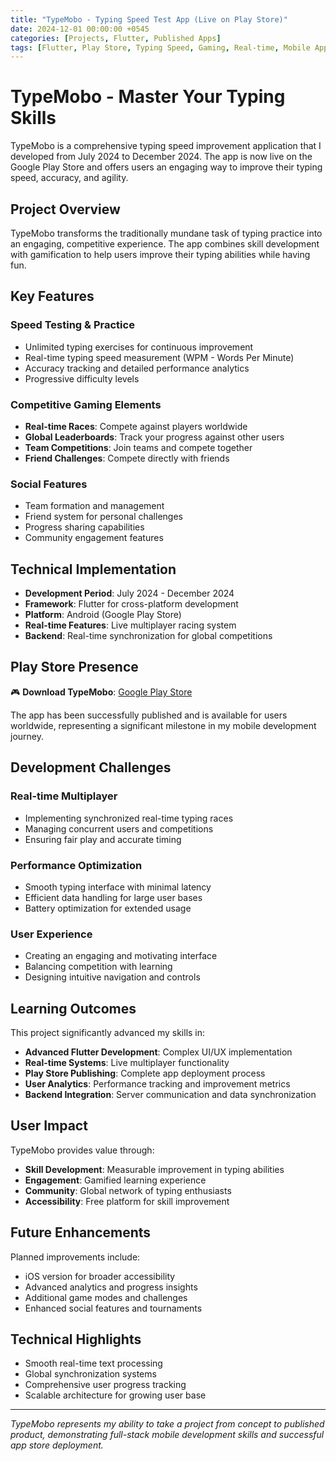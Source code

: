 ```yaml
---
title: "TypeMobo - Typing Speed Test App (Live on Play Store)"
date: 2024-12-01 00:00:00 +0545
categories: [Projects, Flutter, Published Apps]
tags: [Flutter, Play Store, Typing Speed, Gaming, Real-time, Mobile App]
---
```


# TypeMobo - Master Your Typing Skills

TypeMobo is a comprehensive typing speed improvement application that I developed from July 2024 to December 2024. The app is now live on the Google Play Store and offers users an engaging way to improve their typing speed, accuracy, and agility.

## Project Overview

TypeMobo transforms the traditionally mundane task of typing practice into an engaging, competitive experience. The app combines skill development with gamification to help users improve their typing abilities while having fun.

## Key Features

### Speed Testing & Practice
- Unlimited typing exercises for continuous improvement
- Real-time typing speed measurement (WPM - Words Per Minute)
- Accuracy tracking and detailed performance analytics
- Progressive difficulty levels

### Competitive Gaming Elements
- **Real-time Races**: Compete against players worldwide
- **Global Leaderboards**: Track your progress against other users
- **Team Competitions**: Join teams and compete together
- **Friend Challenges**: Compete directly with friends

### Social Features
- Team formation and management
- Friend system for personal challenges
- Progress sharing capabilities
- Community engagement features

## Technical Implementation

- **Development Period**: July 2024 - December 2024
- **Framework**: Flutter for cross-platform development
- **Platform**: Android (Google Play Store)
- **Real-time Features**: Live multiplayer racing system
- **Backend**: Real-time synchronization for global competitions

## Play Store Presence

🎮 **Download TypeMobo**: [Google Play Store](https://play.google.com/store/apps/details?id=com.aarati.typing_speed_test_share)

The app has been successfully published and is available for users worldwide, representing a significant milestone in my mobile development journey.

## Development Challenges

### Real-time Multiplayer
- Implementing synchronized real-time typing races
- Managing concurrent users and competitions
- Ensuring fair play and accurate timing

### Performance Optimization
- Smooth typing interface with minimal latency
- Efficient data handling for large user bases
- Battery optimization for extended usage

### User Experience
- Creating an engaging and motivating interface
- Balancing competition with learning
- Designing intuitive navigation and controls

## Learning Outcomes

This project significantly advanced my skills in:
- **Advanced Flutter Development**: Complex UI/UX implementation
- **Real-time Systems**: Live multiplayer functionality
- **Play Store Publishing**: Complete app deployment process
- **User Analytics**: Performance tracking and improvement metrics
- **Backend Integration**: Server communication and data synchronization

## User Impact

TypeMobo provides value through:
- **Skill Development**: Measurable improvement in typing abilities
- **Engagement**: Gamified learning experience
- **Community**: Global network of typing enthusiasts
- **Accessibility**: Free platform for skill improvement

## Future Enhancements

Planned improvements include:
- iOS version for broader accessibility
- Advanced analytics and progress insights
- Additional game modes and challenges
- Enhanced social features and tournaments

## Technical Highlights

- Smooth real-time text processing
- Global synchronization systems
- Comprehensive user progress tracking
- Scalable architecture for growing user base

---

*TypeMobo represents my ability to take a project from concept to published product, demonstrating full-stack mobile development skills and successful app store deployment.*
